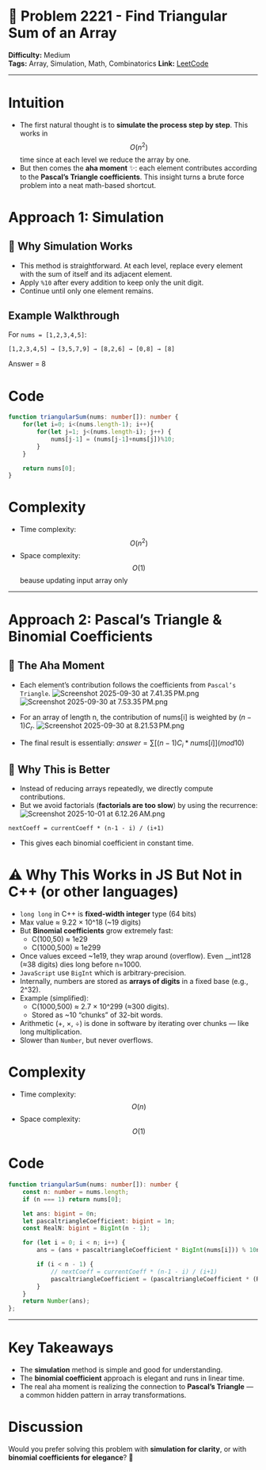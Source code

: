# 🧩 Problem 2221 - Find Triangular Sum of an Array

**Difficulty:** Medium  
**Tags:** Array, Simulation, Math, Combinatorics 
**Link:** [LeetCode](https://leetcode.com/problems/find-triangular-sum-of-an-array/description)  

---

# Intuition
- The first natural thought is to **simulate the process step by step**. This works in $$O(n^2)$$ time since at each level we reduce the array by one.
- But then comes the **aha moment** ✨: each element contributes according to the **Pascal’s Triangle coefficients**. This insight turns a brute force problem into a neat math-based shortcut.

# Approach 1: Simulation
## 🔹 Why Simulation Works
- This method is straightforward. At each level, replace every element with the sum of itself and its adjacent element.
- Apply `%10` after every addition to keep only the unit digit.
- Continue until only one element remains.
## Example Walkthrough
For `nums = [1,2,3,4,5]`:
```plaintext
[1,2,3,4,5] → [3,5,7,9] → [8,2,6] → [0,8] → [8]
```
Answer = 8

# Code
```typescript []
function triangularSum(nums: number[]): number {
    for(let i=0; i<(nums.length-1); i++){
        for(let j=1; j<(nums.length-i); j++) { 
            nums[j-1] = (nums[j-1]+nums[j])%10;
        }
    }

    return nums[0];
}
```

# Complexity
- Time complexity: $$O(n^2)$$
- Space complexity: $$O(1)$$ beause updating input array only

---

# Approach 2: Pascal’s Triangle & Binomial Coefficients
## 🔹 The Aha Moment
- Each element’s contribution follows the coefficients from `Pascal’s Triangle`.
![Screenshot 2025-09-30 at 7.41.35 PM.png](https://assets.leetcode.com/users/images/e090b93e-7cfc-4b3a-b081-25d7cce121b0_1759285973.468474.png)
![Screenshot 2025-09-30 at 7.53.35 PM.png](https://assets.leetcode.com/users/images/6dcf62ec-d384-41b6-a336-9efdf5e77f8a_1759286031.6332667.png)

- For an array of length n, the contribution of nums[i] is weighted by $(n-1)C_r$.
![Screenshot 2025-09-30 at 8.21.53 PM.png](https://assets.leetcode.com/users/images/299775f4-5c7b-45c2-a4ff-c9b337723b64_1759286328.2723413.png)


- The final result is essentially:
$answer = ∑ [ (n-1)C_i * nums[i] ](mod10)$

## 🔹 Why This is Better
- Instead of reducing arrays repeatedly, we directly compute contributions.
- But we avoid factorials (**factorials are too slow**) by using the recurrence:
![Screenshot 2025-10-01 at 6.12.26 AM.png](https://assets.leetcode.com/users/images/c36ed1ac-3153-4a03-84f2-3e7a340fdfcb_1759286879.0736072.png)

```plaintext
nextCoeff = currentCoeff * (n-1 - i) / (i+1)
```
- This gives each binomial coefficient in constant time.

# ⚠️ Why This Works in JS But Not in C++ (or other languages)
- `long long` in C++ is **fixed-width integer** type (64 bits)
- Max value ≈ 9.22 × 10^18 (~19 digits)
- But **Binomial coefficients** grow extremely fast:
    - C(100,50) ≈ 1e29
    - C(1000,500) ≈ 1e299
- Once values exceed ~1e19, they wrap around (overflow). Even __int128 (≈38 digits) dies long before n=1000.
- `JavaScript` use `BigInt` which is arbitrary-precision.
- Internally, numbers are stored as **arrays of digits** in a fixed base (e.g., 2^32).
- Example (simplified):
    - C(1000,500) ≈ 2.7 × 10^299 (≈300 digits).
    - Stored as ~10 “chunks” of 32-bit words.
- Arithmetic (+, ×, ÷) is done in software by iterating over chunks — like long multiplication.
- Slower than `Number`, but never overflows.

# Complexity
- Time complexity: $$O(n)$$
- Space complexity: $$O(1)$$

# Code
```typescript []
function triangularSum(nums: number[]): number {
    const n: number = nums.length;
    if (n === 1) return nums[0];

    let ans: bigint = 0n;
    let pascaltriangleCoefficient: bigint = 1n;
    const RealN: bigint = BigInt(n - 1);

    for (let i = 0; i < n; i++) {
        ans = (ans + pascaltriangleCoefficient * BigInt(nums[i])) % 10n;

        if (i < n - 1) {
            // nextCoeff = currentCoeff * (n-1 - i) / (i+1)
            pascaltriangleCoefficient = (pascaltriangleCoefficient * (RealN - BigInt(i))) / BigInt(i + 1);
        }
    }
    return Number(ans);
};
```

---

# Key Takeaways

- The **simulation** method is simple and good for understanding.
- The **binomial coefficient** approach is elegant and runs in linear time.
- The real aha moment is realizing the connection to **Pascal’s Triangle** — a common hidden pattern in array transformations.

# Discussion
Would you prefer solving this problem with **simulation for clarity**, or with **binomial coefficients for elegance**? 🚀
